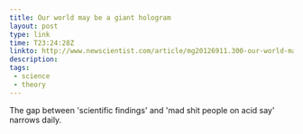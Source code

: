 ```yaml
---
title: Our world may be a giant hologram
layout: post
type: link
time: T23:24:28Z
linkto: http://www.newscientist.com/article/mg20126911.300-our-world-may-be-a-giant-hologram.html?full=true
description: 
tags: 
 - science
 - theory
---
```


The gap between 'scientific findings' and 'mad shit people on acid say' narrows daily.
